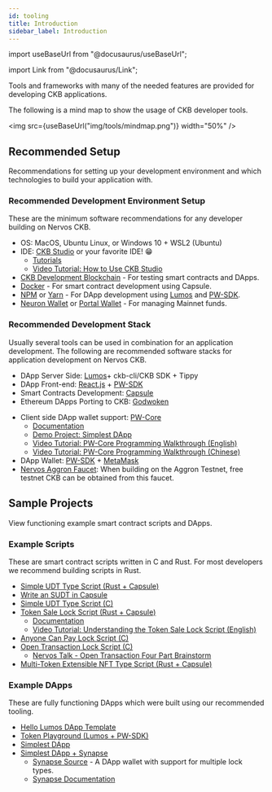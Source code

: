 ```yaml
---
id: tooling
title: Introduction
sidebar_label: Introduction
---
```

import useBaseUrl from "@docusaurus/useBaseUrl";

import Link from "@docusaurus/Link";

Tools and frameworks with many of the needed features are provided for developing CKB applications. 

The following is a mind map to show the usage of CKB developer tools.

<img src={useBaseUrl("img/tools/mindmap.png")} width="50%" />

## Recommended Setup

Recommendations for setting up your development environment and which technologies to build your application with.

### Recommended Development Environment Setup

These are the minimum software recommendations for any developer building on Nervos CKB.

* OS: MacOS, Ubuntu Linux, or Windows 10 + WSL2 (Ubuntu)
* IDE: [CKB Studio](https://www.obsidians.io/) or your favorite IDE! 😁
  * [Tutorials](https://medium.com/nervos-ckb-israel/collection-of-ckb-studio-tutorials-9ffd573894)
  * [Video Tutorial: How to Use CKB Studio](https://www.youtube.com/watch?v=lOxXrVIfT2Y)
* [CKB Development Blockchain](https://docs.nervos.org/docs/basics/guides/devchain) - For testing smart contracts and DApps.
* [Docker](https://docs.docker.com/get-docker/) - For smart contract development using Capsule.
* [NPM](https://www.npmjs.com/get-npm) or [Yarn](https://classic.yarnpkg.com/en/docs/install/) - For DApp development using [Lumos](https://github.com/nervosnetwork/lumos) and [PW-SDK](https://github.com/lay2dev/pw-core).
* [Neuron Wallet](https://github.com/nervosnetwork/neuron/releases) or [Portal Wallet](https://ckb.pw/) - For managing Mainnet funds.

### Recommended Development Stack

Usually several tools can be used in combination for an application development. The following are recommended software stacks for application development on Nervos CKB.

- DApp Server Side: [Lumos](https://github.com/nervosnetwork/lumos)+ ckb-cli/CKB SDK + Tippy
- DApp Front-end: [React.js](https://reactjs.org/) + [PW-SDK](https://github.com/lay2dev/pw-core)
- Smart Contracts Development: [Capsule](https://github.com/nervosnetwork/capsule)
- Ethereum DApps Porting to CKB: [Godwoken](https://github.com/nervosnetwork/godwoken)

* Client side DApp wallet support: [PW-Core](https://github.com/lay2dev/pw-core)
  * [Documentation](https://docs.lay2.dev/)
  * [Demo Project: Simplest DApp](https://github.com/lay2dev/simplestdapp)
  * [Video Tutorial: PW-Core Programming Walkthrough (English)](https://www.youtube.com/watch?v=E2AYuRaeP9Q)
  * [Video Tutorial: PW-Core Programming Walkthrough (Chinese)](https://www.youtube.com/watch?v=NmMRM4PoE08)
* DApp Wallet: [PW-SDK](https://github.com/lay2dev/pw-core) + [MetaMask](https://metamask.io/)
* [Nervos Aggron Faucet](https://faucet.nervos.org/): When building on the Aggron Testnet, free testnet CKB can be obtained from this faucet.

## Sample Projects

View functioning example smart contract scripts and DApps.

### Example Scripts

These are smart contract scripts written in C and Rust. For most developers we recommend building scripts in Rust.

* [Simple UDT Type Script (Rust + Capsule)](https://github.com/jjyr/my-sudt)
* [Write an SUDT in Capsule](https://docs.nervos.org/docs/develop/tools/capsule/sudtbycapsule)
* [Simple UDT Type Script (C)](https://github.com/nervosnetwork/ckb-miscellaneous-scripts/blob/master/c/simple_udt.c)
* [Token Sale Lock Script (Rust + Capsule)](https://github.com/jordanmack/token-sale)
  * [Documentation](https://github.com/jordanmack/token-sale/blob/master/README.md)
  * [Video Tutorial: Understanding the Token Sale Lock Script (English)](https://youtu.be/ysUbx4FAKlE)
* [Anyone Can Pay Lock Script (C)](https://github.com/nervosnetwork/ckb-anyone-can-pay/blob/master/c/anyone_can_pay.c)
* [Open Transaction Lock Script (C)](https://github.com/nervosnetwork/ckb-miscellaneous-scripts/blob/master/c/open_transaction.c)
  * [Nervos Talk - Open Transaction Four Part Brainstorm](https://talk.nervos.org/t/open-tx-protocol-brainstorm-1-otx-in-general/4010)
* [Multi-Token Extensible NFT Type Script (Rust + Capsule)](https://github.com/jordanmack/nervos-ckb-nft)

### Example DApps

These are fully functioning DApps which were built using our recommended tooling.

* [Hello Lumos DApp Template](https://github.com/tspoff/hello-lumos)
* [Token Playground (Lumos + PW-SDK)](https://github.com/tspoff/token-playground)
* [Simplest DApp](https://github.com/lay2dev/simplestdapp)
* [Simplest DApp + Synapse](https://github.com/rebase-network/simplestdapp)
  * [Synapse Source](https://github.com/rebase-network/synapse-extension) - A DApp wallet with support for multiple lock types.
  * [Synapse Documentation](https://github.com/rebase-network/synapse-extension/tree/master/docs)
